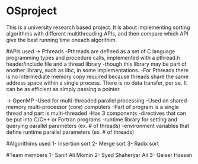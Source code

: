 # OSproject
This is a university research based project.
It is about implementing sorting algorithms with different multithreading APIs,
and then compare which API give the best running time oneach algorithim.

#APIs used
-> Pthreads
   -Pthreads are defined as a set of C language programming types and procedure calls,
   implemented with a pthread.h header/include file and a thread library -though this
   library may be part of another library, such as libc,
   in some implementations. 
   -For Pthreads there is no intermediate memory copy required because threads share the
   same address space within a single process. There is no data transfer, per se. 
   It can be as efficient as simply passing a pointer. 

-> OpenMP
   -Used for multi-threaded parallel processing
   -Used on shared-memory multi-processor (core) computers
   -Part of program is a single thread and part is multi-threaded
   -Has 3 components
      -directives that can be put into C/C++ or Fortran programs
      -runtime library for setting and querying parallel parameters (ex. # of threads)
      -environment variables that define runtime parallel parameters (ex. # of threads)

#Algorithims used
1- Insertion sort
2- Merge sort
3- Radix sort

#Team members
1- Sanif Ali Momin
2- Syed Shaheryar Ali
3- Qaiser Hassan
